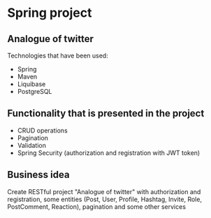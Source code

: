 # Spring project
## Analogue of twitter
Technologies that have been used:
* Spring 
* Maven
* Liquibase
* PostgreSQL
## Functionality that is presented in the project
* CRUD operations
* Pagination
* Validation
* Spring Security (authorization and registration with JWT token)
## Business idea
Create RESTful project "Analogue of twitter" with authorization and registration, some entities (Post, User, Profile, Hashtag, Invite, Role, PostComment, Reaction), pagination and some other services
